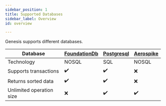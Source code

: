 ```yaml
---
sidebar_position: 1 
title: Supported Databases 
sidebar_label: Overview 
id: overview

---
```


Genesis supports different databases.

| Database                 | [FoundationDb](../foundationdb) | [Postgresql](../postgresql) | [Aerospike](../aerospike) |
|--------------------------|---------------------------------|-----------------------------|---------------------------|
| Technology               | NOSQL                           | SQL                         | NOSQL                     |
| Supports transactions    | ✔️                              | ✔️                          | ❌                         |
| Returns sorted data      | ✔️                              | ✔️                          | ❌                         |
| Unlimited operation size | ❌                               | ✔️                          | ✔️                        |

